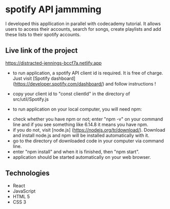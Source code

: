 # spotify API jammming
I developed this appllication in parallel with codecademy tutorial. It allows users to access their accounts, search for songs, create playlists and add these lists to their spotify accounts.

## Live link of the project
https://distracted-jennings-bccf7a.netlify.app

* to run application, a spotify API client id is required. It is free of charge. Just visit [Spotify dashboard] (https://developer.spotify.com/dashboard/) and follow instructions !
+ copy your client id to "const clientId" in the directory of src/util/Spotify.js

* to run application on your local computer, you will need npm:
+ check whether you have npm or not; enter "npm -v" on your command line and if you see something like 6.14.8 it means you have npm.
+ if you do not, visit [node.js] (https://nodejs.org/tr/download/). Download and install node.js and npm will be installed automatically with it.
+ go to the directory of downloaded code in your computer via command line.
+ enter "npm install" and when it is finished, then "npm start".
+ application should be started automatically on your web browser.

## Technologies
* React
* JavaScript
* HTML 5
* CSS 3
